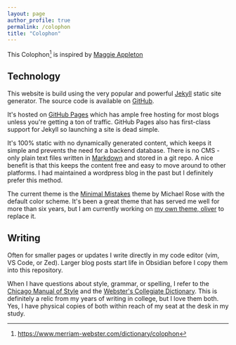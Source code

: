 ```yaml
---
layout: page
author_profile: true
permalink: /colophon
title: "Colophon"
---
```


This Colophon[^1] is inspired by [Maggie Appleton](https://maggieappleton.com/)

## Technology

This website is build using the very popular and powerful [Jekyll](https://jekyllrb.com/) static site generator.
The source code is available on [GitHub](https://github.com/dcchambers/dcchambers.github.io).

It's hosted on [GitHub Pages](https://pages.github.com/) which has ample free hosting for most blogs unless you're getting a ton of traffic.
GitHub Pages also has first-class support for Jekyll so launching a site is dead simple.

It's 100% static with no dynamically generated content, which keeps it simple and prevents the need for a backend database.
There is no CMS - only plain text files written in [Markdown](https://daringfireball.net/projects/markdown/) and stored in a git repo.
A nice benefit is that this keeps the content free and easy to move around to other platforms.
I had maintained a wordpress blog in the past but I definitely prefer this method.

The current theme is the [Minimal Mistakes](https://mmistakes.github.io/minimal-mistakes/) theme by Michael Rose with the default color scheme.
It's been a great theme that has served me well for more than six years, but I am currently working on [my own theme, oliver](https://github.com/dcchambers/oliver) to replace it.

## Writing

Often for smaller pages or updates I write directly in my code editor (vim, VS Code, or Zed).
Larger blog posts start life in Obsidian before I copy them into this repository.

When I have questions about style, grammar, or spelling, I refer to the [Chicago Manual of Style](https://www.chicagomanualofstyle.org/home.html) and the [Webster's Collegiate Dictionary](https://shop.merriam-webster.com/products/merriam-websters-collegiate-dictionary-eleventh-edition).
This is definitely a relic from my years of writing in college, but I love them both.
Yes, I have physical copies of both within reach of my seat at the desk in my study.

[^1]: https://www.merriam-webster.com/dictionary/colophon
